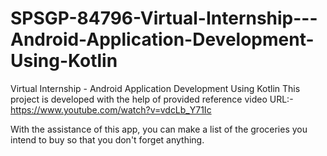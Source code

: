 # SPSGP-84796-Virtual-Internship---Android-Application-Development-Using-Kotlin
Virtual Internship - Android Application Development Using Kotlin
This project is developed with the help of provided reference video
URL:-https://www.youtube.com/watch?v=vdcLb_Y71Ic

With the assistance of this app, you can make a list of the groceries you intend to buy so that you don't forget anything.
